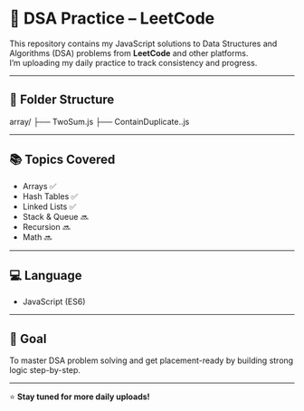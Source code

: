 # 🧠 DSA Practice – LeetCode

This repository contains my JavaScript solutions to Data Structures and Algorithms (DSA) problems from **LeetCode** and other platforms.  
I’m uploading my daily practice to track consistency and progress.

---

## 📂 Folder Structure

array/
├── TwoSum.js
├── ContainDuplicate..js


---

## 📚 Topics Covered
- Arrays ✅  
- Hash Tables ✅  
- Linked Lists ✅  
- Stack & Queue 🔜  
- Recursion 🔜  
- Math 🔜

---

## 💻 Language
- JavaScript (ES6)

---

## 🚀 Goal
To master DSA problem solving and get placement-ready by building strong logic step-by-step.

---


⭐ **Stay tuned for more daily uploads!**
